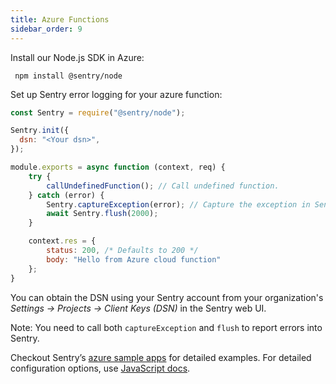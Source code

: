 ```yaml
---
title: Azure Functions
sidebar_order: 9
---
```


Install our Node.js SDK in Azure:
```basic
 npm install @sentry/node
```

Set up Sentry error logging for your azure function:
```jsx
const Sentry = require("@sentry/node");

Sentry.init({
  dsn: "<Your dsn>",
});

module.exports = async function (context, req) {
    try {
        callUndefinedFunction(); // Call undefined function.
    } catch (error) {
        Sentry.captureException(error); // Capture the exception in Sentry dashboard.
        await Sentry.flush(2000);
    }

    context.res = {
        status: 200, /* Defaults to 200 */
        body: "Hello from Azure cloud function"
    };
}
```

You can obtain the DSN using your Sentry account from your organization's *Settings -> Projects -> Client Keys (DSN)* in the Sentry web UI.

Note: You need to call both `captureException` and `flush` to report errors into Sentry.

Checkout Sentry’s [azure sample apps](https://github.com/getsentry/examples/tree/master/azure-functions/node) for detailed examples. For detailed configuration options, use [JavaScript docs](/platforms/javascript/).
